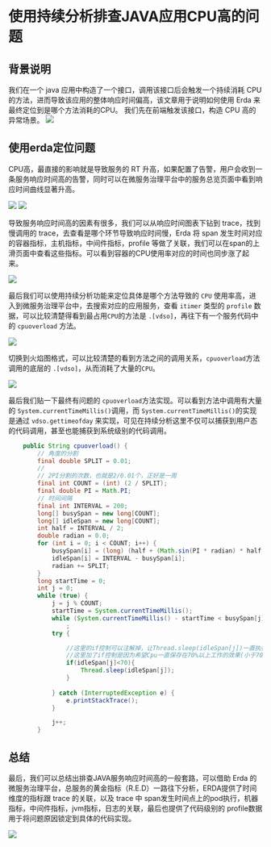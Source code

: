 # 使用持续分析排查JAVA应用CPU高的问题

## 背景说明
我们在一个 java 应用中构造了一个接口，调用该接口后会触发一个持续消耗 CPU 的方法，进而导致该应用的整体响应时间偏高，该文章用于说明如何使用 Erda 来最终定位到是哪个方法消耗的CPU。
我们先在前端触发该接口，构造 CPU 高的异常场景。
![](http://terminus-paas.oss-cn-hangzhou.aliyuncs.com/paas-doc/2023/07/04/67d640fe-1392-4a7f-8abb-08d33f8a8f46.png)

## 使用erda定位问题
CPU高，最直接的影响就是导致服务的 RT 升高，如果配置了告警，用户会收到一条服务响应时间高的告警，同时可以在微服务治理平台中的服务总览页面中看到响应时间曲线显著升高。

![](http://terminus-paas.oss-cn-hangzhou.aliyuncs.com/paas-doc/2023/07/04/345842e0-b25b-49e5-bff3-a2c93483527e.png)
![](http://terminus-paas.oss-cn-hangzhou.aliyuncs.com/paas-doc/2023/07/04/1c25114f-2892-4957-a5dd-5e4261f91bf4.png)

导致服务响应时间高的因素有很多，我们可以从响应时间图表下钻到 trace，找到慢调用的 trace，去查看是哪个环节导致响应时间慢，Erda 将 span 发生时间对应的容器指标，主机指标，中间件指标，profile 等做了关联，我们可以在span的上滑页面中查看这些指标。可以看到容器的CPU使用率对应的时间也同步涨了起来。

![](http://terminus-paas.oss-cn-hangzhou.aliyuncs.com/paas-doc/2023/07/04/21f10c9a-b0c4-414a-a182-28cf804b1abb.png)

最后我们可以使用持续分析功能来定位具体是哪个方法导致的 `CPU` 使用率高，进入到微服务治理平台中，去搜索对应的应用服务，查看 `itimer` 类型的 `profile` 数据，可以比较清楚得看到最占用`CPU`的方法是 `.[vdso]`，再往下有一个服务代码中的 `cpuoverload` 方法。

![](http://terminus-paas.oss-cn-hangzhou.aliyuncs.com/paas-doc/2023/07/04/f33c8734-1278-4c42-93b5-8102c448b3f5.png)

切换到火焰图格式，可以比较清楚的看到方法之间的调用关系，`cpuoverload`方法调用的底层的 `.[vdso]`，从而消耗了大量的`CPU`。

![](http://terminus-paas.oss-cn-hangzhou.aliyuncs.com/paas-doc/2023/07/04/d99e0fbb-c270-42e3-8a9f-17690f9c262f.png)

最后我们贴一下最终有问题的 `cpuoverload`方法实现。可以看到方法中调用有大量的 `System.currentTimeMillis()`调用，而 `System.currentTimeMillis()`的实现是通过 `vdso.gettimeofday` 来实现，可见在持续分析这里不仅可以捕获到用户态的代码调用，甚至也能捕获到系统级别的代码调用。

```java
    public String cpuoverload() {
        // 角度的分割
		final double SPLIT = 0.01;
		//
		// 2PI分割的次数，也就是2/0.01个，正好是一周
		final int COUNT = (int) (2 / SPLIT);
		final double PI = Math.PI;
		// 时间间隔
		final int INTERVAL = 200;
		long[] busySpan = new long[COUNT];
		long[] idleSpan = new long[COUNT];
		int half = INTERVAL / 2;
		double radian = 0.0;
		for (int i = 0; i < COUNT; i++) {
			busySpan[i] = (long) (half + (Math.sin(PI * radian) * half));
			idleSpan[i] = INTERVAL - busySpan[i];
			radian += SPLIT;
		}
		long startTime = 0;
		int j = 0;
		while (true) {
			j = j % COUNT;
			startTime = System.currentTimeMillis();
			while (System.currentTimeMillis() - startTime < busySpan[j])
				;
			try {

				//这里的if控制可以注解掉，让Thread.sleep(idleSpan[j])一直执行。
				//这里加了if控制是因为希望Cpu一直保存在70%以上工作的效果(小于70不sleep)，If注解掉将以正弦曲线的趋势使用Cpu
				if(idleSpan[j]<70){
					Thread.sleep(idleSpan[j]);
				}
				
			} catch (InterruptedException e) {
				e.printStackTrace();
			}

			j++;
		}
```

## 总结

最后，我们可以总结出排查JAVA服务响应时间高的一般套路，可以借助 Erda 的微服务治理平台，总服务的黄金指标（R.E.D）一路往下分析，ERDA提供了时间维度的指标跟 trace 的关联，以及 trace 中 span发生时间点上的pod执行，机器指标，中间件指标，jvm指标，日志的关联，最后也提供了代码级别的 profile数据用于将问题原因锁定到具体的代码实现。

![](http://terminus-paas.oss-cn-hangzhou.aliyuncs.com/paas-doc/2023/07/04/50a9cede-5f3f-4be9-8a7c-e47523e22c9d.png)
